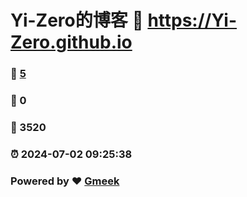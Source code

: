 # Yi-Zero的博客 :link: https://Yi-Zero.github.io 
### :page_facing_up: [5](https://Yi-Zero.github.io/tag.html) 
### :speech_balloon: 0 
### :hibiscus: 3520 
### :alarm_clock: 2024-07-02 09:25:38 
### Powered by :heart: [Gmeek](https://github.com/Meekdai/Gmeek)
